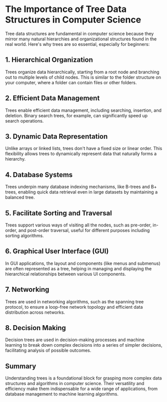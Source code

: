 # The Importance of Tree Data Structures in Computer Science

Tree data structures are fundamental in computer science because they mirror many natural hierarchies and organizational structures found in the real world. Here's why trees are so essential, especially for beginners:

## 1. Hierarchical Organization

Trees organize data hierarchically, starting from a root node and branching out to multiple levels of child nodes. This is similar to the folder structure on your computer, where a folder can contain files or other folders.

## 2. Efficient Data Management

Trees enable efficient data management, including searching, insertion, and deletion. Binary search trees, for example, can significantly speed up search operations.

## 3. Dynamic Data Representation

Unlike arrays or linked lists, trees don't have a fixed size or linear order. This flexibility allows trees to dynamically represent data that naturally forms a hierarchy.

## 4. Database Systems

Trees underpin many database indexing mechanisms, like B-trees and B+ trees, enabling quick data retrieval even in large datasets by maintaining a balanced tree.

## 5. Facilitate Sorting and Traversal

Trees support various ways of visiting all the nodes, such as pre-order, in-order, and post-order traversal, useful for different purposes including sorting algorithms.

## 6. Graphical User Interface (GUI)

In GUI applications, the layout and components (like menus and submenus) are often represented as a tree, helping in managing and displaying the hierarchical relationships between various UI components.

## 7. Networking

Trees are used in networking algorithms, such as the spanning tree protocol, to ensure a loop-free network topology and efficient data distribution across networks.

## 8. Decision Making

Decision trees are used in decision-making processes and machine learning to break down complex decisions into a series of simpler decisions, facilitating analysis of possible outcomes.

## Summary

Understanding trees is a foundational block for grasping more complex data structures and algorithms in computer science. Their versatility and efficiency make them indispensable for a wide range of applications, from database management to machine learning algorithms.

